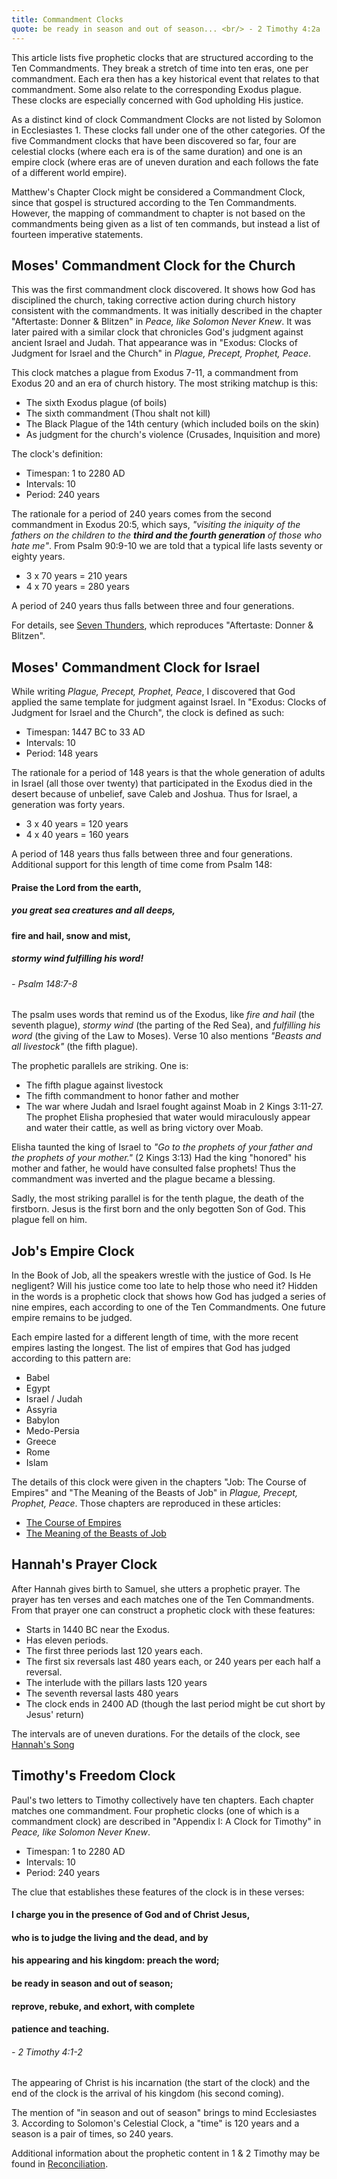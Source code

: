```yaml
---
title: Commandment Clocks
quote: be ready in season and out of season... <br/> - 2 Timothy 4:2a
---
```

This article lists five prophetic clocks that are structured according to the Ten Commandments.
They break a stretch of time into ten eras, one per commandment.
Each era then has a key historical event that relates to that commandment.
Some also relate to the corresponding Exodus plague.
These clocks are especially concerned with God upholding His justice.

As a distinct kind of clock Commandment Clocks are not listed by Solomon in Ecclesiastes 1.
These clocks fall under one of the other categories.
Of the five Commandment clocks that have been discovered so far,
four are celestial clocks (where each era is of the same duration) and one is an empire clock
(where eras are of uneven duration and each follows the fate of a different world empire).

Matthew's Chapter Clock might be considered a Commandment Clock, since that gospel is
structured according to the Ten Commandments. However, the mapping of commandment to chapter
is not based on the commandments being given as a list of ten commands, but instead a list of fourteen
imperative statements. 

## Moses' Commandment Clock for the Church

This was the first commandment clock discovered. It shows how God has disciplined the church,
taking corrective action during church history consistent with the commandments. 
It was initially described in the chapter "Aftertaste: Donner & Blitzen" in *Peace, like Solomon Never Knew*. 
It was later paired with a similar clock that chronicles God's judgment against ancient Israel and Judah.
That appearance was in "Exodus: Clocks of Judgment for Israel and the Church" in *Plague, Precept, Prophet, Peace*.

This clock matches a plague from Exodus 7-11, a commandment from Exodus 20 and an era of church history.
The most striking matchup is this:

  - The sixth Exodus plague (of boils)
  - The sixth commandment (Thou shalt not kill)
  - The Black Plague of the 14th century (which included boils on the skin) 
  - As judgment for the church's violence (Crusades, Inquisition and more)

The clock's definition:

  - Timespan: 1 to 2280 AD
  - Intervals: 10
  - Period: 240 years

The rationale for a period of 240 years comes from the second commandment in Exodus 20:5, which says,
*"visiting the iniquity of the fathers on the children to the **third and the fourth generation** of those who hate me"*.
From Psalm 90:9-10 we are told that a typical life lasts seventy or eighty years. 

  - 3 x 70 years = 210 years
  - 4 x 70 years = 280 years

A period of 240 years thus falls between three and four generations.

For details, see [Seven Thunders](./seven-thunders.html), which reproduces "Aftertaste: Donner & Blitzen".

## Moses' Commandment Clock for Israel

While writing *Plague, Precept, Prophet, Peace*, I discovered that God applied the same template for judgment
against Israel. In "Exodus: Clocks of Judgment for Israel and the Church", the clock is defined
as such:

  - Timespan: 1447 BC to 33 AD
  - Intervals: 10
  - Period: 148 years

The rationale for a period of 148 years is that the whole generation of adults in Israel (all those over twenty)
that participated in the Exodus died in the desert because of unbelief, save Caleb and Joshua.
Thus for Israel, a generation was forty years.

  - 3 x 40 years = 120 years
  - 4 x 40 years = 160 years

A period of 148 years thus falls between three and four generations.
Additional support for this length of time come from Psalm 148:

#### Praise the Lord from the earth,
##### you great sea creatures and all deeps,
#### fire and hail, snow and mist,
##### stormy wind fulfilling his word!
###### - Psalm 148:7-8

The psalm uses words that remind us of the Exodus, like *fire and hail* (the seventh plague),
*stormy wind* (the parting of the Red Sea), and *fulfilling his word* (the giving of the Law to Moses).
Verse 10 also mentions *"Beasts and all livestock"* (the fifth plague).

The prophetic parallels are striking. One is:

  - The fifth plague against livestock
  - The fifth commandment to honor father and mother
  - The war where Judah and Israel fought against Moab in 2 Kings 3:11-27. The prophet Elisha prophesied that water would miraculously appear and water their cattle, as well as bring victory over Moab.

Elisha taunted the king of Israel to *"Go to the prophets of your father and the prophets of your mother."* (2 Kings 3:13)
Had the king "honored" his mother and father, he would have consulted false prophets! Thus the commandment was inverted
and the plague became a blessing.

Sadly, the most striking parallel is for the tenth plague, the death of the firstborn. 
Jesus is the first born and the only begotten Son of God. This plague fell on him.

## Job's Empire Clock

In the Book of Job, all the speakers wrestle with the justice of God. Is He negligent?
Will his justice come too late to help those who need it? Hidden in the words is a 
prophetic clock that shows how God has judged a series of nine empires, each according to 
one of the Ten Commandments. One future empire remains to be judged.

Each empire lasted for a different length of time, with the more recent empires lasting the longest.
The list of empires that God has judged according to this pattern are:

  - Babel
  - Egypt
  - Israel / Judah
  - Assyria
  - Babylon
  - Medo-Persia
  - Greece
  - Rome
  - Islam

The details of this clock were given in the chapters "Job: The Course of Empires" 
and "The Meaning of the Beasts of Job" in *Plague, Precept, Prophet, Peace*.
Those chapters are reproduced in these articles:

 - [The Course of Empires](./job-course-of-empires.html)
 - [The Meaning of the Beasts of Job](./the-meaning-of-the-beasts-of-job.html)

## Hannah's Prayer Clock

After Hannah gives birth to Samuel, she utters a prophetic prayer.
The prayer has ten verses and each matches one of the Ten Commandments.
From that prayer one can construct a prophetic clock with these features:

  - Starts in 1440 BC near the Exodus.
  - Has eleven periods.
  - The first three periods last 120 years each.
  - The first six reversals last 480 years each, or 240 years per each half a reversal.
  - The interlude with the pillars lasts 120 years
  - The seventh reversal lasts 480 years
  - The clock ends in 2400 AD (though the last period might be cut short by Jesus' return)

The intervals are of uneven durations. For the details of the clock, see [Hannah's Song](./hannah-s-song.html)

## Timothy's Freedom Clock

Paul's two letters to Timothy collectively have ten chapters. Each chapter matches one commandment. 
Four prophetic clocks (one of which is a commandment clock) are described in
"Appendix I: A Clock for Timothy" in *Peace, like Solomon Never Knew*.

  - Timespan: 1 to 2280 AD
  - Intervals: 10
  - Period: 240 years

The clue that establishes these features of the clock is in these verses:

#### I charge you in the presence of God and of Christ Jesus, 
#### who is to judge the living and the dead, and by 
#### his appearing and his kingdom: preach the word; 
#### be ready in season and out of season; 
#### reprove, rebuke, and exhort, with complete 
#### patience and teaching.
###### - 2 Timothy 4:1-2

The appearing of Christ is his incarnation (the start of the clock) and the end of the clock
is the arrival of his kingdom (his second coming). 

The mention of "in season and out of season" brings to mind Ecclesiastes 3. 
According to Solomon's Celestial Clock, a "time" is 120 years and a season is a pair of times, 
so 240 years.

Additional information about the prophetic content in 1 & 2 Timothy may be found in [Reconciliation](./reconciliation.html).
